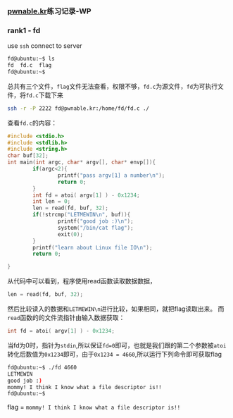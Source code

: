 ### [pwnable.kr](http://pwnable.kr)练习记录-WP

### rank1 - fd

use `ssh` connect to server 
``` bash
fd@ubuntu:~$ ls
fd  fd.c  flag
fd@ubuntu:~$
```
总共有三个文件，`flag`文件无法查看，权限不够，`fd.c`为源文件，`fd`为可执行文件，将`fd.c`下载下来
``` bash
ssh -r -P 2222 fd@pwnable.kr:/home/fd/fd.c ./
```
查看`fd.c`的内容：
``` c
#include <stdio.h>
#include <stdlib.h>
#include <string.h>
char buf[32];
int main(int argc, char* argv[], char* envp[]){
        if(argc<2){
                printf("pass argv[1] a number\n");
                return 0;
        }
        int fd = atoi( argv[1] ) - 0x1234;
        int len = 0;
        len = read(fd, buf, 32);
        if(!strcmp("LETMEWIN\n", buf)){
                printf("good job :)\n");
                system("/bin/cat flag");
                exit(0);
        }
        printf("learn about Linux file IO\n");
        return 0;

}
```
从代码中可以看到，程序使用read函数读取数据数据，
``` c
len = read(fd, buf, 32);
```
然后比较读入的数据和`LETMEWIN\n`进行比较，如果相同，就把flag读取出来。
而`read`函数的的文件流指针由输入数据获取：
``` c
int fd = atoi( argv[1] ) - 0x1234;
```
当fd为0时，指针为`stdin`,所以保证`fd=0`即可，也就是我们跟的第二个参数被`atoi`转化后数值为`0x1234`即可，由于`0x1234 = 4660`,所以运行下列命令即可获取flag
``` bash
fd@ubuntu:~$ ./fd 4660
LETMEWIN
good job :)
mommy! I think I know what a file descriptor is!!
fd@ubuntu:~$
```
flag = `mommy! I think I know what a file descriptor is!!`
